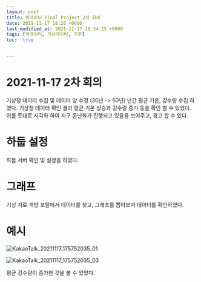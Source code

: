 ```yaml
---
layout: post
title: 빅데이터 Final Project 2차 회의
date: 2021-11-17 18:28 +0800
last_modified_at: 2021-11-17 18:34:25 +0800
tags: [빅데이터, 기상데이터, 기후]
toc:  true


---
```


# 2021-11-17 2차 회의
기상청 데이터 수집 및 데이터 양 수정 (30년 -> 50년)
년간 평균 기온, 강수량 수집 하였다. 
기상청 데이터 확인 결과 평균 기온 상승과 강수량 증가 등을 확인 할 수 있었다. 
이를 토대로 시각화 하여 지구 온난화가 진행되고 있음을 보여주고, 경고 할 수 있다. 

# 하둡 설정 
하둡 서버 확인 및 설정을 하였다. 

# 그래프
기상 자료 개방 포탈에서 데이터를 찾고, 그래프를 뽑아보며 데이터를 확인하였다. 

# 예시
![KakaoTalk_20211117_175752035_01](https://user-images.githubusercontent.com/73586238/142169681-57553891-7f74-4835-ba23-36c3861506f0.png)

![KakaoTalk_20211117_175752035_03](https://user-images.githubusercontent.com/73586238/142169626-4088cd0a-f5d8-40df-9428-eae86cb95df5.png)

평균 강수량이 증가한 것을 볼 수 있었다.
